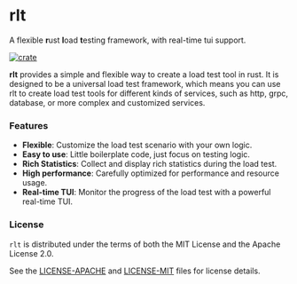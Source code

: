# rlt


A flexible **r**ust **l**oad **t**esting framework, with real-time tui support.

[![crate](https://img.shields.io/crates/v/rlt.svg)](https://crates.io/crates/rlt)

**rlt** provides a simple and flexible way to create a load test tool in rust.
It is designed to be a universal load test framework, which means you can use
rlt to create load test tools for different kinds of services, such as http, grpc,
database, or more complex and customized services.

### Features

- **Flexible**: Customize the load test scenario with your own logic.
- **Easy to use**: Little boilerplate code, just focus on testing logic.
- **Rich Statistics**: Collect and display rich statistics during the load test.
- **High performance**: Carefully optimized for performance and resource usage.
- **Real-time TUI**: Monitor the progress of the load test with a powerful real-time TUI.

### License

`rlt` is distributed under the terms of both the MIT License and the Apache License 2.0.

See the [LICENSE-APACHE](LICENSE-APACHE) and [LICENSE-MIT](LICENSE-MIT) files for license details.
